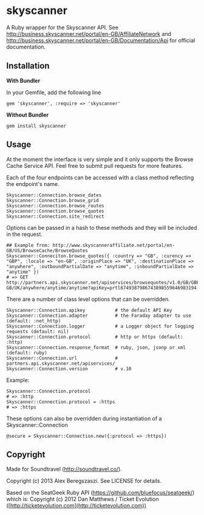 skyscanner
==========

A Ruby wrapper for the Skyscanner API. See http://business.skyscanner.net/portal/en-GB/AffiliateNetwork and
http://business.skyscanner.net/portal/en-GB/Documentation/Api for official documentation.


Installation
------------

**With Bundler**

In your Gemfile, add the following line

    gem 'skyscanner', :require => 'skyscanner'

**Without Bundler**

    gem install skyscanner

Usage
-----

At the moment the interface is very simple and it only supports the Browse Cache Service API. Feel free to submit pull requests for more features.

Each of the four endpoints can be accessed with a class method reflecting the endpoint's name.

    Skyscanner::Connection.browse_dates
    Skyscanner::Connection.browse_grid
    Skyscanner::Connection.browse_routes
    Skyscanner::Connection.browse_quotes
    Skyscanner::Connection.site_redirect

Options can be passed in a hash to these methods and they will be included in the request.

    ## Example from: http://www.skyscanneraffiliate.net/portal/en-GB/US/BrowseCache/BrowseQuotes
    Skyscanner::Conneciton.browse_quotes({ :country => "GB", :curency => "GBP", :locale => "en-GB", :originPlace => "UK", :destinationPlace => "anywhere", :outboundPartialDate => "anytime", :inboundPartialDate => "anytime" })
    # => GET http://partners.api.skyscanner.net/apiservices/browsequotes/v1.0/GB/GBP/en-GB/UK/anywhere/anytime/anytime?apiKey=prtl6749387986743898559646983194

There are a number of class level options that can be overridden.

    Skyscanner::Connection.apikey           # the default API Key
    Skyscanner::Connection.adapter          # the Faraday adapter to use (default: :net_http)
    Skyscanner::Connection.logger           # a Logger object for logging requests (default: nil)
    Skyscanner::Connection.protocol         # http or https (default: :http)
    Skyscanner::Connection.response_format  # ruby, json, jsonp or xml (default: ruby)
    Skyscanner::Connection.url              # partners.api.skyscanner.net/apiservices/
    Skyscanner::Connection.version          # v.10
    
Example:

    Skyscanner::Connection.protocol
    # => :http
    Skyscanner::Connection.protocol = :https
    # => :https

These options can also be overridden during instantiation of a Skyscanner::Connection

    @secure = Skyscanner::Connection.new({:protocol => :https})


Copyright
---------

Made for Soundtravel (http://soundtravel.co/).

Copyright (c) 2013 Alex Beregszaszi. See LICENSE for details.

Based on the SeatGeek Ruby API (https://github.com/bluefocus/seatgeek/) which is:
Copyright (c) 2012 Dan Matthews / Ticket Evolution ([http://ticketevolution.com](http://ticketevolution.com))
